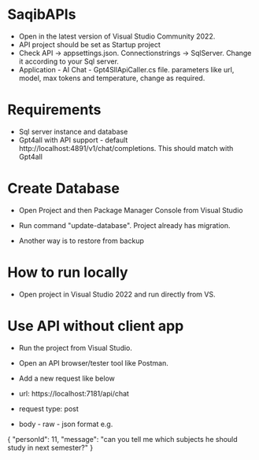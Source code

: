 # SaqibAPIs

- Open in the latest version of Visual Studio Community 2022. 
- API project should be set as Startup project
- Check API -> appsettings.json. Connectionstrings -> SqlServer. Change it according to your Sql server.
- Application - AI Chat - Gpt4SllApiCaller.cs file. parameters like url, model, max tokens and temperature, change as required.

# Requirements

- Sql server instance and database
- Gpt4all with API support - default http://localhost:4891/v1/chat/completions. This should match with Gpt4all

# Create Database 

- Open Project and then Package Manager Console from Visual Studio
- Run command "update-database". Project already has migration.

- Another way is to restore from backup

# How to run locally

- Open project in Visual Studio 2022 and run directly from VS.

# Use API without client app

- Run the project from Visual Studio.
- Open an API browser/tester tool like Postman.
- Add a new request like below

- url: https://localhost:7181/api/chat
- request type: post
- body - raw - json format e.g.

{
    "personId": 11,
    "message": "can you tell me which subjects he should study in next semester?"
}

